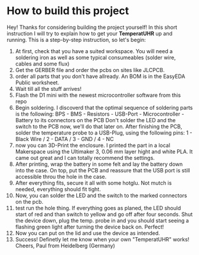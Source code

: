 # How to build this project
Hey! Thanks for considering building the project yourself! In this short instruction I will try to explain how to get your **TemperatUHR** up and running.
This is a step-by-step instruction, so let's begin:

 1. At first, check that you have a suited workspace. You will need a soldering iron as well as some typical consumeables (solder wire, cables and some flux)
 2. Get the GERBER file and order the pcbs on sites like JLCPCB.
 3. order all parts that you don't have allready. An BOM is in the EasyEDA Public worksheet.
 4. Wait till all the stuff arrives!
 5. Flash the D1 mini with the newest microcontroller software from this repo
 6. Begin soldering. I discoverd that the optimal sequence of soldering parts is the following: BPS - BMS - Resistors - USB-Port - Microcontroller - Battery to its connectors on the PCB
 Don't solder the LED and the switch to the PCB now, we'll do that later on.
 After finishing the PCB, solder the temperature probe to a USB-Plug, using the following pins:
 1 - Black Wire / 2 - DATA / 3 - GND / 4 - NC
 7.  now you can 3D-Print the enclosure. I printed the part in a local Makerspace using the Ultimaker 3, 0.06 mm layer hight and white PLA. It came out great and I can totally recommend the settings.
 8. After printing, wrap the battery in some felt and lay the battery down into the case. On top, put the PCB and reassure that the USB port is still accessible throu the hole in the case.
 9. After everything fits, secure it all with some hotglu. Not mutch is needed, everything should fit tight.
 10. Now, you can solder the LED and the switch to the marked connectors on the pcb.
 11. test run the hole thing. If everything goes as planed, the LED should start of red and than switch to yellow and go off after four seconds. Shut the device down, plug the temp. probe in and you should start seeing a flashing green light after turning the device back on. Perfect!
 12. Now you can put on the lid and use the device as intended.
 13. Success!
Definetly let me know when your own "TemperatUHR" works!
Cheers,
Paul from Heidelberg (Germany)
